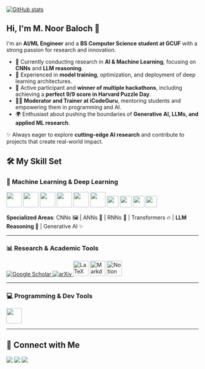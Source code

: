 [![GitHub stats](https://github-widgetbox.vercel.app/api/profile?username=lunar-stra95&data=followers,repositories,stars,commits&theme=rgh)](https://github.com/lunar-stra95)
## Hi, I'm M. Noor Baloch 👋  

I'm an **AI/ML Engineer** and a **BS Computer Science student at GCUF** with a strong passion for research and innovation.  

- 🔬 Currently conducting research in **AI & Machine Learning**, focusing on **CNNs** and **LLM reasoning**.  
- 🧠 Experienced in **model training**, optimization, and deployment of deep learning architectures.  
- 🎯 Active participant and **winner of multiple hackathons**, including achieving a **perfect 9/9 score in Harvard Puzzle Day**.  
- 👨‍🏫 **Moderator and Trainer at iCodeGuru**, mentoring students and empowering them in programming and AI.  
- 🌍 Enthusiast about pushing the boundaries of **Generative AI, LLMs, and applied ML research**.  

✨ Always eager to explore **cutting-edge AI research** and contribute to projects that create real-world impact.  

## 🛠️ My Skill Set

### 🧠 Machine Learning & Deep Learning  
<p align="left">  
  <img src="https://skillicons.dev/icons?i=python" height="40"/>  
  <img src="https://skillicons.dev/icons?i=tensorflow" height="40"/>  
  <img src="https://skillicons.dev/icons?i=pytorch" height="40"/>  
  <img src="https://skillicons.dev/icons?i=opencv" height="40"/>  
  <img src="https://skillicons.dev/icons?i=numpy" height="40"/>  
  <img src="https://skillicons.dev/icons?i=pandas" height="40"/>  

  <!-- Custom Shields.io for ML Libraries not on skillicons -->
  <img src="https://img.shields.io/badge/Scikit--Learn-F7931E?style=for-the-badge&logo=scikit-learn&logoColor=white" height="30"/>  
  <img src="https://img.shields.io/badge/Matplotlib-11557c?style=for-the-badge&logo=plotly&logoColor=white" height="30"/>  
  <img src="https://img.shields.io/badge/Seaborn-268bd2?style=for-the-badge&logo=python&logoColor=white" height="30"/>  
  <img src="https://img.shields.io/badge/Anaconda-44A833?style=for-the-badge&logo=anaconda&logoColor=white" height="30"/>  
</p>  

**Specialized Areas**: CNNs 🖼️ | ANNs 🧬 | RNNs 🔄 | Transformers 🔥 | **LLM Reasoning 🤖** | Generative AI ✨  

---

### 📊 Research & Academic Tools  
<p align="left">  
  <a href="https://scholar.google.com/" target="_blank">
    <img src="https://img.shields.io/badge/Google%20Scholar-4285F4?style=for-the-badge&logo=google-scholar&logoColor=white" alt="Google Scholar"/>
  </a>  
  <a href="https://arxiv.org" target="_blank">
    <img src="https://img.shields.io/badge/arXiv-Research-B31B1B?style=for-the-badge&logo=arxiv&logoColor=white" alt="arXiv"/>
  </a>  
  <img src="https://skillicons.dev/icons?i=latex" height="40" title="LaTeX"/>  
  <img src="https://skillicons.dev/icons?i=markdown" height="40" title="Markdown"/>  
  <img src="https://skillicons.dev/icons?i=notion" height="40" title="Notion"/>  
</p>  

---

### 💻 Programming & Dev Tools  
<p align="left">  
  <img src="https://skillicons.dev/icons?i=java,c,cs,cpp,html,css,js,ts,react,nodejs,express,mysql,mongodb,git,github,vscode" height="40"/>  
</p>  

---

## 🤝 Connect with Me  

<p align="left">  
  <a href="mailto:lunarstra95@gmail.com"><img src="https://img.shields.io/badge/Email-D14836?style=for-the-badge&logo=gmail&logoColor=white" /></a>  
  <a href="https://www.linkedin.com/in/m-noor-baloch-56935130a"><img src="https://img.shields.io/badge/LinkedIn-0A66C2?style=for-the-badge&logo=linkedin&logoColor=white" /></a>  
  <a href="tel:+923000621965"><img src="https://img.shields.io/badge/Phone-25D366?style=for-the-badge&logo=whatsapp&logoColor=white" /></a>  
</p>  

